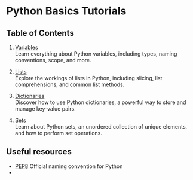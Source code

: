 # Python Basics Tutorials

## Table of Contents

1. [Variables](0_variables.py)  
   Learn everything about Python variables, including types, naming conventions, scope, and more.

2. [Lists](1_lists.py)  
   Explore the workings of lists in Python, including slicing, list comprehensions, and common list methods.

3. [Dictionaries](2_dictionaries.py)  
   Discover how to use Python dictionaries, a powerful way to store and manage key-value pairs.

4. [Sets](3_sets.py)  
   Learn about Python sets, an unordered collection of unique elements, and how to perform set operations.


## Useful resources

- [PEP8](https://peps.python.org/pep-0008/)
   Official naming convention for Python
- 